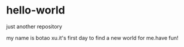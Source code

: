 # hello-world
just another repository

my name is botao xu.it's first day to find a new world for me.have fun!
